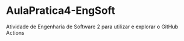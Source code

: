 # AulaPratica4-EngSoft
Atividade de Engenharia de Software 2 para utilizar e explorar o GitHub Actions
